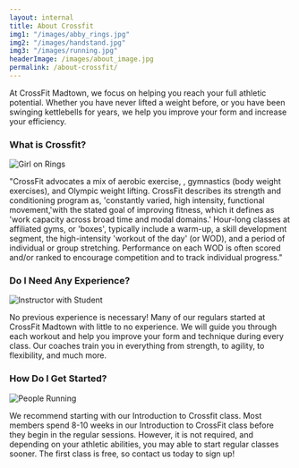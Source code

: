 ```yaml
---
layout: internal
title: About Crossfit
img1: "/images/abby_rings.jpg"
img2: "/images/handstand.jpg"
img3: "/images/running.jpg"
headerImage: /images/about_image.jpg
permalink: /about-crossfit/
---
```


At CrossFit Madtown, we focus on helping you reach your full athletic potential. Whether you have never lifted a weight before, or you have been swinging kettlebells for years, we help you improve your form and increase your efficiency.

### **What is Crossfit?**

![Girl on Rings]({{page.img1}})

"CrossFit advocates a mix of aerobic exercise, , gymnastics (body weight exercises), and Olympic weight lifting. CrossFit describes its strength and conditioning program as, 'constantly varied, high intensity, functional movement,'with the stated goal of improving fitness, which it defines as 'work capacity across broad time and modal domains.' Hour-long classes at affiliated gyms, or 'boxes', typically include a warm-up, a skill development segment, the high-intensity 'workout of the day' (or WOD), and a period of individual or group stretching. Performance on each WOD is often scored and/or ranked to encourage competition and to track individual progress."

### Do I Need Any Experience?

![Instructor with Student]({{page.img2}})

No previous experience is necessary! Many of our regulars started at CrossFit Madtown with little to no experience. We will guide you through each workout and help you improve your form and technique during every class. Our coaches train you in everything from strength, to agility, to flexibility, and much more.

### How Do I Get Started?

![People Running]({{page.img3}})

We recommend starting with our Introduction to Crossfit class. Most members spend 8-10 weeks in our Introduction to CrossFit class before they begin in the regular sessions. However, it is not required, and depending on your athletic abilities, you may able to start regular classes sooner. The first class is free, so contact us today to sign up!